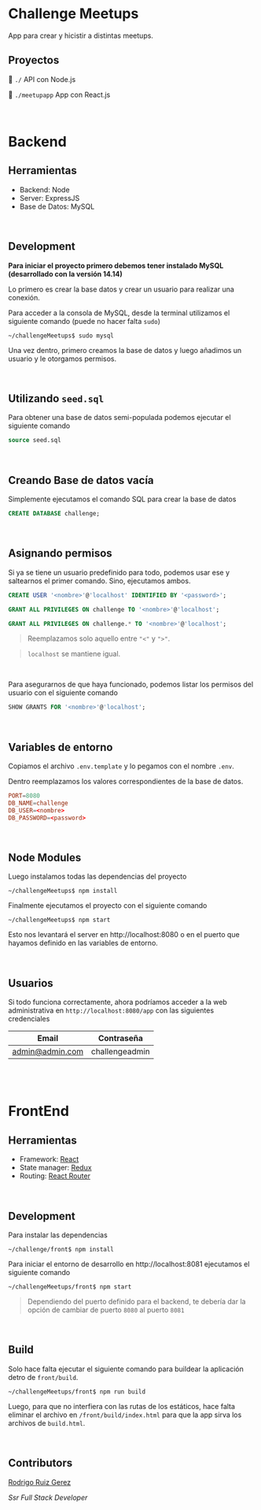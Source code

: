 Challenge Meetups
====

App para crear y hicistir a distintas meetups.

## Proyectos

📁 `./` API con Node.js

📁 `./meetupapp` App con React.js

<br>

# Backend

## Herramientas

- Backend: Node
- Server: ExpressJS
- Base de Datos: MySQL

<br>

## Development

**Para iniciar el proyecto primero debemos tener instalado MySQL (desarrollado con la versión 14.14)**

Lo primero es crear la base datos y crear un usuario para realizar una conexión.

Para acceder a la consola de MySQL, desde la terminal utilizamos el siguiente comando (puede no hacer falta `sudo`)

```console
~/challengeMeetups$ sudo mysql
```

Una vez dentro, primero creamos la base de datos y luego añadimos un usuario y le otorgamos permisos.

<br>

## Utilizando `seed.sql`

Para obtener una base de datos semi-populada podemos ejecutar el siguiente comando

```sql
source seed.sql
```

<br>

## Creando Base de datos vacía

Simplemente ejecutamos el comando SQL para crear la base de datos

```sql
CREATE DATABASE challenge;
```

<br>

## Asignando permisos

Si ya se tiene un usuario predefinido para todo, podemos usar ese y saltearnos el primer comando. Sino, ejecutamos ambos. 

```sql
CREATE USER '<nombre>'@'localhost' IDENTIFIED BY '<password>';

GRANT ALL PRIVILEGES ON challenge TO '<nombre>'@'localhost';

GRANT ALL PRIVILEGES ON challenge.* TO '<nombre>'@'localhost';
```

> Reemplazamos solo aquello entre `"<"` y `">"`. 

> `localhost` se mantiene igual.


<br>

Para asegurarnos de que haya funcionado, podemos listar los permisos del usuario con el siguiente comando
```sql
SHOW GRANTS FOR '<nombre>'@'localhost';
```

<br>

## Variables de entorno

Copiamos el archivo `.env.template` y lo pegamos con el nombre `.env`.

Dentro reemplazamos los valores correspondientes de la base de datos.

```conf
PORT=8080
DB_NAME=challenge
DB_USER=<nombre>
DB_PASSWORD=<password>
```

<br>

## Node Modules

Luego instalamos todas las dependencias del proyecto

```console
~/challengeMeetups$ npm install
```

Finalmente ejecutamos el proyecto con el siguiente comando 

```console
~/challengeMeetups$ npm start
```

Esto nos levantará el server en http://localhost:8080 o en el puerto que hayamos definido en las variables de entorno.

<!-- Accediendo a `http://localhost:8080/eventos` ingresamos en la página del usuario final -->
<!-- Accediendo a `http://localhost:8080/admin` ingresamos en la página del usuario administrador -->

<br>

## Usuarios

Si todo funciona correctamente, ahora podríamos acceder a la web administrativa en `http://localhost:8080/app` con las siguientes credenciales


| Email           | Contraseña       |
|-----------------|------------------|
| admin@admin.com |  challengeadmin  |

<br>
<br>

# FrontEnd


## Herramientas

- Framework: [React](https://es.reactjs.org/)
- State manager: [Redux](https://es.redux.js.org/)
- Routing: [React Router](https://reactrouter.com/)

<br>

## Development

Para instalar las dependencias

```console
~/challenge/front$ npm install
```

Para iniciar el entorno de desarrollo en http://localhost:8081 ejecutamos el siguiente comando

```console
~/challengeMeetups/front$ npm start
```
> Dependiendo del puerto definido para el backend, te debería dar la opción de cambiar de puerto `8080` al puerto `8081`


<br>

## Build

Solo hace falta ejecutar el siguiente comando para buildear la aplicación detro de `front/build`.
```console
~/challengeMeetups/front$ npm run build
```
Luego, para que no interfiera con las rutas de los estáticos, hace falta eliminar el archivo en `/front/build/index.html` para que la app sirva los archivos de `build.html`.

<br>




## Contributors

[Rodrigo Ruiz Gerez](https://github.com/ruge23) 

*Ssr Full Stack Developer*